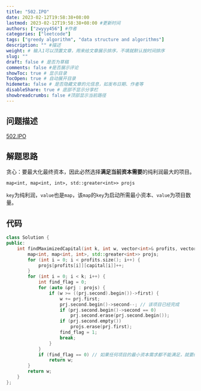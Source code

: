 ```yaml
---
title: "502.IPO"
date: 2023-02-12T19:58:38+08:00
lastmod: 2023-02-12T19:58:38+08:00 #更新时间
authors: ["zwyyy456"] #作者
categories: ["leetcode"]
tags: ["greedy algorithm", "data structure and algorithms"]
description: "" #描述
weight: # 输入1可以顶置文章，用来给文章展示排序，不填就默认按时间排序
slug: ""
draft: false # 是否为草稿
comments: false #是否展示评论
showToc: true # 显示目录
TocOpen: true # 自动展开目录
hidemeta: false # 是否隐藏文章的元信息，如发布日期、作者等
disableShare: true # 底部不显示分享栏
showbreadcrumbs: false #顶部显示当前路径
---
```

## 问题描述
[502.IPO](https://leetcode.cn/problems/ipo/)

## 解题思路
贪心：要最大化最终资本，因此必然选择**满足当前资本需要**的纯利润最大的项目。

`map<int, map<int, int>, std::greater<int>> projs`

`key`为纯利润，`value`也是`map`，该`map`的`key`为启动所需最小资本、`value`为项目数量。

## 代码
```cpp
class Solution {
public:
    int findMaximizedCapital(int k, int w, vector<int>& profits, vector<int>& capital) {
        map<int, map<int, int>, std::greater<int>> projs;
        for (int i = 0; i < profits.size(); i++) {
            projs[profits[i]][capital[i]]++;
        }
        for (int i = 0; i < k; i++) {
            int find_flag = 0;
            for (auto &prj : projs) {
                if (w >= ((prj.second).begin())->first) {
                    w += prj.first;
                    prj.second.begin()->second--; // 该项目已经完成
                    if (prj.second.begin()->second == 0)
                        prj.second.erase(prj.second.begin());
                    if (prj.second.empty())
                        projs.erase(prj.first);
                    find_flag = 1;
                    break;
                }
            }
            if (find_flag == 0) // 如果任何项目的最小资本需求都不能满足，就要结束IPO
                return w;
        }
        return w;
    }
};
``` 